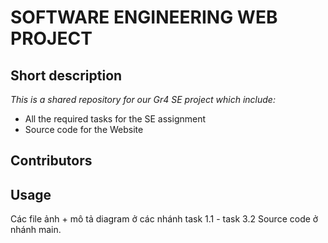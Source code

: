 # SOFTWARE ENGINEERING WEB PROJECT
## Short description

*This is a shared repository for our Gr4 SE project which include:*
- All the required tasks for the SE assignment
- Source code for the Website

## Contributors
<!-- readme: contributors -start -->
<!-- readme: contributors -end -->

## Usage
Các file ảnh + mô tả diagram ở các nhánh task 1.1 - task 3.2
Source code ở nhánh main.
